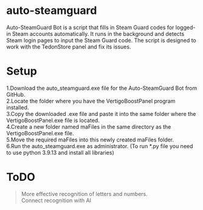 # auto-steamguard
Auto-SteamGuard Bot is a script that fills in Steam Guard codes for logged-in Steam accounts automatically. It runs in the background and detects Steam login pages to input the Steam Guard code. The script is designed to work with the TedonStore panel and fix its issues.
# Setup
1.Download the auto_steamguard.exe file for the Auto-SteamGuard Bot from GitHub.  
2.Locate the folder where you have the VertigoBoostPanel program installed.  
3.Copy the downloaded .exe file and paste it into the same folder where the VertigoBoostPanel.exe file is located.  
4.Create a new folder named maFiles in the same directory as the VertigoBoostPanel.exe file.  
5.Move the required maFiles into this newly created maFiles folder.  
6.Run the auto_steamguard.exe as administrator. 
(To run *.py file you need to use python 3.9.13 and install all libraries)
# ToDO
> More effective recognition of letters and numbers.  
> Connect recognition with AI  
